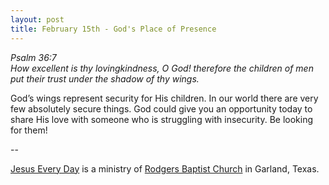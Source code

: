 ```yaml
---
layout: post
title: February 15th - God's Place of Presence
---
```


_Psalm 36:7  
How excellent is thy lovingkindness, O God! therefore the children
of men put their trust under the shadow of thy wings._

God&rsquo;s wings represent security for His children. In our world
there are very few absolutely secure things. God could give you an
opportunity today to share His love with someone who is struggling
with insecurity. Be looking for them!

 --

<a href=http://jesuseveryday.net>Jesus Every Day</a> is a ministry of <a href=http://rodgersbaptist.net>Rodgers Baptist Church</a> in Garland, Texas.
